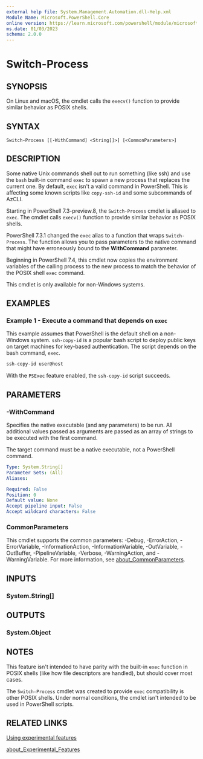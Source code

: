 ```yaml
---
external help file: System.Management.Automation.dll-Help.xml
Module Name: Microsoft.PowerShell.Core
online version: https://learn.microsoft.com/powershell/module/microsoft.powershell.core/switch-process?view=powershell-7.4&WT.mc_id=ps-gethelp
ms.date: 01/03/2023
schema: 2.0.0
---
```


# Switch-Process

## SYNOPSIS
On Linux and macOS, the cmdlet calls the `execv()` function to provide similar behavior as POSIX
shells.

## SYNTAX

```
Switch-Process [[-WithCommand] <String[]>] [<CommonParameters>]
```

## DESCRIPTION

Some native Unix commands shell out to run something (like ssh) and use the `bash` built-in command
`exec` to spawn a new process that replaces the current one. By default, `exec` isn't a valid
command in PowerShell. This is affecting some known scripts like `copy-ssh-id` and some subcommands
of AzCLI.

Starting in PowerShell 7.3-preview.8, the `Switch-Process` cmdlet is aliased to `exec`. The cmdlet
calls `execv()` function to provide similar behavior as POSIX shells.

PowerShell 7.3.1 changed the `exec` alias to a function that wraps `Switch-Process`. The function
allows you to pass parameters to the native command that might have erroneously bound to the
**WithCommand** parameter.

Beginning in PowerShell 7.4, this cmdlet now copies the environment variables of the calling process
to the new process to match the behavior of the POSIX shell `exec` command.

This cmdlet is only available for non-Windows systems.

## EXAMPLES

### Example 1 - Execute a command that depends on `exec`

This example assumes that PowerShell is the default shell on a non-Windows system. `ssh-copy-id` is
a popular bash script to deploy public keys on target machines for key-based authentication. The
script depends on the bash command, `exec`.

```powershell
ssh-copy-id user@host
```

With the `PSExec` feature enabled, the `ssh-copy-id` script succeeds.

## PARAMETERS

### -WithCommand

Specifies the native executable (and any parameters) to be run. All additional values passed as
arguments are passed as an array of strings to be executed with the first command.

The target command must be a native executable, not a PowerShell command.

```yaml
Type: System.String[]
Parameter Sets: (All)
Aliases:

Required: False
Position: 0
Default value: None
Accept pipeline input: False
Accept wildcard characters: False
```

### CommonParameters

This cmdlet supports the common parameters: -Debug, -ErrorAction, -ErrorVariable,
-InformationAction, -InformationVariable, -OutVariable, -OutBuffer, -PipelineVariable, -Verbose,
-WarningAction, and -WarningVariable. For more information, see
[about_CommonParameters](http://go.microsoft.com/fwlink/?LinkID=113216).

## INPUTS

### System.String[]

## OUTPUTS

### System.Object

## NOTES

This feature isn't intended to have parity with the built-in `exec` function in POSIX shells (like
how file descriptors are handled), but should cover most cases.

The `Switch-Process` cmdlet was created to provide `exec` compatibility is other POSIX shells. Under
normal conditions, the cmdlet isn't intended to be used in PowerShell scripts.

## RELATED LINKS

[Using experimental features](/powershell/scripting/learn/experimental-features)

[about_Experimental_Features](/powershell/module/Microsoft.PowerShell.Core/About/about_Experimental_Features)
